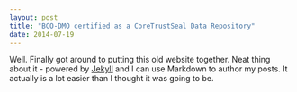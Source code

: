 ```yaml
---
layout: post
title: "BCO-DMO certified as a CoreTrustSeal Data Repository"
date: 2014-07-19
---
```


Well. Finally got around to putting this old website together. Neat thing about it - powered by [Jekyll](http://jekyllrb.com) and I can use Markdown to author my posts. It actually is a lot easier than I thought it was going to be.
